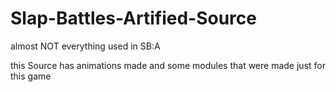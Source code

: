 # Slap-Battles-Artified-Source
almost NOT everything used in SB:A

this Source has animations made and some modules that were made just for this game
